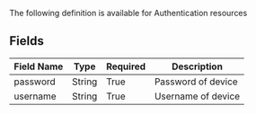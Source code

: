The following definition is available for Authentication resources
## Fields
| Field Name | Type  | Required  | Description   |
| --         | --    | --        | --            |
|password|String|True|Password of device|
|username|String|True|Username of device|